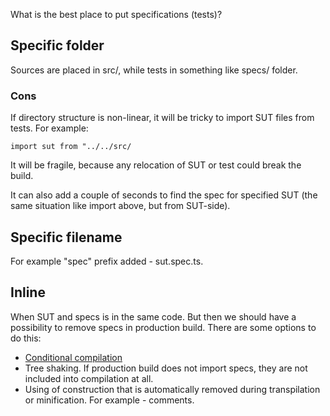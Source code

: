 What is the best place to put specifications (tests)?

## Specific folder
Sources are placed in src/, while tests in something like specs/ folder.

### Cons
If directory structure is non-linear, it will be tricky to import SUT files from
tests. For example:

```
import sut from "../../src/
```

It will be fragile, because any relocation of SUT or test could break the build.

It can also add a couple of seconds to find the spec for specified SUT (the same
situation like import above, but from SUT-side).

## Specific filename
For example "spec" prefix added - sut.spec.ts.

## Inline
When SUT and specs is in the same code. But then we should have a possibility
to remove specs in production build. There are some options to do this:
* [Conditional compilation](conditional-compilation)
* Tree shaking. If production build does not import specs, they are not included
  into compilation at all.
* Using of construction that is automatically removed during transpilation or
  minification. For example - comments.
  